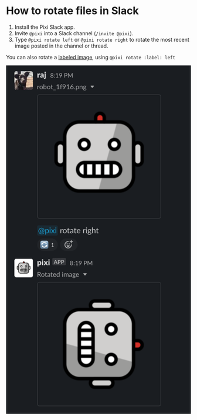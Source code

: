 # How to rotate files in Slack

1. Install the Pixi Slack app.
1. Invite `@pixi` into a Slack channel (`/invite @pixi`).
1. Type `@pixi rotate left` or `@pixi rotate right` to rotate the most recent image posted in the channel or thread.

You can also rotate a [labeled image](label.md), using `@pixi rotate :label: left`

<img src="img/rotate.png">
